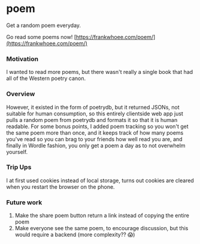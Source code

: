 # poem
Get a random poem everyday.

Go read some poems now!
[https://frankwhoee.com/poem/](https://frankwhoee.com/poem/)

### Motivation
I wanted to read more poems, but there wasn't really a single book that had all of the Western poetry canon.
### Overview
However, it existed in the form of poetrydb, but it returned JSONs, not suitable for human consumption, so this entirely clientside web app just pulls a random poem from poetrydb and formats it so that it is human readable. For some bonus points, I added poem tracking so you won't get the same poem more than once, and it keeps track of how many poems you've read so you can brag to your friends how well read you are, and finally in Wordle fashion, you only get a poem a day as to not overwhelm yourself.

### Trip Ups
I at first used cookies instead of local storage, turns out cookies are cleared when you restart the browser on the phone.

### Future work
1. Make the share poem button return a link instead of copying the entire poem
2. Make everyone see the same poem, to encourage discussion, but this would require a backend (more complexity?? 😱)
